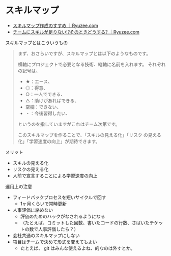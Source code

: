 # スキルマップ

* [スキルマップ作成のすすめ ｜Ryuzee.com](https://www.ryuzee.com/contents/blog/7065)
* [チームにスキルが足りない!?そのときどうする? ｜Ryuzee.com](https://www.ryuzee.com/contents/blog/7069)

スキルマップとはこういうもの

> まず、おさらいですが、スキルマップとは以下のようなものです。
>
> 横軸にプロジェクトで必要となる技術、縦軸に名前を入れます。
> それぞれの記号は、
>
> * ★：エース、
> * ◎：得意、
> * ○：一人でできる、
> * △：助けがあればできる、
> * 空欄：できない、
> * ・：今後習得したい、
>
> というのを指していますがこれはチーム次第です。
>
> このスキルマップを作ることで、「スキルの見える化」「リスク
> の見える化」「学習速度の向上」が期待できます。


メリット

* スキルの見える化
* リスクの見える化
* 人前で宣言することによる学習速度の向上

運用上の注意

* フィードバックプロセスを短いサイクルで回す
    * 1ヶ月くらいで常時更新
* 人事評価に絡めない
    * 評価のためのハックがなされるようになる
    * （たとえば、コミットした回数、書いたコードの行数、さばいたチケットの数で人事評価したら？）
* 会社共通のスキルマップにしない
* 項目はチームで決めて形式を変えてもよい
    * たとえば、 git はみんな使えるよね、的なのは外すとか。
